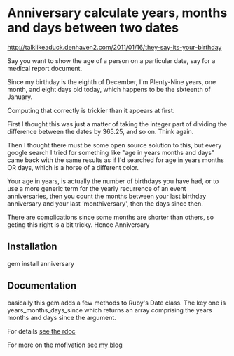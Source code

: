 # Anniversary calculate years, months and days between two dates
http://talklikeaduck.denhaven2.com/2011/01/16/they-say-its-your-birthday

Say you want to show the age of a person on a particular date, say for a medical report document.

Since my birthday is the eighth of December, I'm Plenty-Nine years, one month, and eight days old today, which happens to be the sixteenth of January.

Computing that correctly is trickier than it appears at first.

First I thought this was just a matter of taking the integer part of dividing the difference between the dates by 365.25, and so on.  Think again.

Then I thought there must be some open source solution to this, but every google search I tried for something like "age in years months and days" came back with the same results as if I'd searched for age in years months OR days, which is a horse of a different color.

Your age in years, is actually the number of birthdays you have had, or to use a more generic term for the yearly recurrence of an event anniversaries, then you count the months between your last birthday anniversary and your last 'monthiversary', then the days since then.

There are complications since some months are shorter than others, so geting this right is a bit tricky.  Hence Anniversary

## Installation

  gem install anniversary
  
## Documentation

  basically this gem adds a few methods to Ruby's Date class. The key one is years_months_days_since which returns an array comprising the years months and days since the argument.
  
  For details [see the rdoc](http://rdoc.info/github/rubyredrick/anniversary/master/Date)
  
  For more on the mofivation [see my blog](http://talklikeaduck.denhaven2.com/2011/01/16/they-say-its-your-birthday)